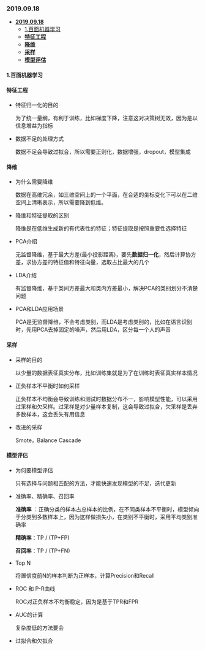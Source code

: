 


### **2019.09.18**
- [**2019.09.18**](#20190918)
  - [1.百面机器学习](#1百面机器学习)
  - [**特征工程**](#特征工程)
  - [**降维**](#降维)
  - [**采样**](#采样)
  - [**模型评估**](#模型评估)
  
#### 1.百面机器学习

#### **特征工程**

- 特征归一化的目的

  为了统一量纲，有利于训练，比如梯度下降，注意这对决策树无效，因为是以信息增益为指标

- 数据不足的处理方式

  数据不足会导致过拟合，所以需要正则化，数据增强，dropout，模型集成

#### **降维**

- 为什么需要降维

  数据在高维冗余，如三维空间上的一个平面，在合适的坐标变化下可以在二维空间上清晰表示，所以需要降到低维。

- 降维和特征提取的区别

  降维是在低维生成新的有代表性的特征；特征提取是按照重要性选择特征

- PCA介绍

  无监督降维，基于最大方差(最小投影距离)，要先**数据归一化**，然后计算协方差，求协方差的特征值和特征向量，选取占比最大的几个  

- LDA介绍

  有监督降维，基于类间方差最大和类内方差最小，解决PCA的类别划分不清楚问题

- PCA和LDA应用场景  

  PCA是无监督降维，不会考虑类别，而LDA是考虑类别的，比如在语言识别时，先用PCA去掉固定的噪声，然后用LDA，区分每一个人的声音

#### **采样**

- 采样的目的

  以少量的数据表征真实分布，比如训练集就是为了在训练时表征真实样本情况

- 正负样本不平衡时如何采样

  正负样本不均衡会导致训练和测试时数据分布不一，影响模型性能，可以采用过采样和欠采样。过采样是对少量样本复制，这会导致过拟合，欠采样是丢弃多数样本，这会丢失有用信息

- 改进的采样

  Smote，Balance Cascade

#### **模型评估**

- 为何要模型评估

  只有选择与问题相匹配的方法，才能快速发现模型的不足，迭代更新

- 准确率、精确率、召回率

  **准确率** ：正确分类的样本占总样本的比例，在不同类样本不平衡时，模型倾向于分类到多数样本上，因为这样做损失小，在类别不平衡时，采用平均类别准确率  

  **精确率**：TP / (TP+FP)

  **召回率**：TP / (TP+FN)
  
- Top N

  将置信度前N的样本判断为正样本，计算Precision和Recall

- ROC 和 P-R曲线

  ROC对正负样本不均衡稳定，因为是基于TPR和FPR

- AUC的计算

  复杂度低的方法要会

- 过拟合和欠拟合
